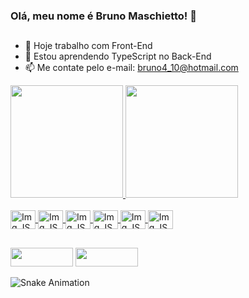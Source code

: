 ### Olá, meu nome é Bruno Maschietto! 👋

##

- 🔭 Hoje trabalho com Front-End
- 🌱 Estou aprendendo TypeScript no Back-End
- 📫 Me contate pelo e-mail: bruno4_10@hotmail.com

<div>
  <a href="https://github.com/brunomaschietto">
  <img height="180em" src="https://github-readme-stats.vercel.app/api?username=brunomaschietto&show_icons=true&theme=dracula&include_all_commits=true&count_private=true"/>
  <img height="180em" src="https://github-readme-stats.vercel.app/api/top-langs/?username=brunomaschietto&layout=compact&langs_count=16&show_icons=true&theme=dracula"/>
</div>
  
  
<div style="display: inline_block"><br>
  <img align="center" alt="Img JS" height="30" width ="40" src="https://cdn.jsdelivr.net/gh/devicons/devicon/icons/javascript/javascript-original.svg"/>
  <img align="center" alt="Img JS" height="30" width ="40" src="https://cdn.jsdelivr.net/gh/devicons/devicon/icons/css3/css3-original.svg"/>
  <img align="center" alt="Img JS" height="30" width ="40" src="https://cdn.jsdelivr.net/gh/devicons/devicon/icons/html5/html5-original-wordmark.svg"/>
  <img align="center" alt="Img JS" height="30" width ="40" src="https://cdn.jsdelivr.net/gh/devicons/devicon/icons/react/react-original-wordmark.svg"/>
  <img align="center" alt="Img JS" height="30" width ="40" src="https://cdn.jsdelivr.net/gh/devicons/devicon/icons/typescript/typescript-original.svg"/>
  <img align="center" alt="Img JS" height="30" width ="40" src="https://cdn.jsdelivr.net/gh/devicons/devicon/icons/nodejs/nodejs-original.svg"/> 
</div>

  ##
 
<div>
    <a href="https://www.linkedin.com/in/bruno-maschietto/" target="_blank"><img height="30" width ="100" src="https://img.shields.io/badge/LinkedIn-0077B5?style=for-the-badge&logo=linkedin&logoColor=white" target="_blank"></a>
    <a href="https://www.instagram.com/brunomaschietto/" target="_blank"><img height="30" width ="100" src="https://img.shields.io/badge/Instagram-E4405F?style=for-the-badge&logo=instagram&logoColor=white" target="_blank"></a>
</div>

  ![Snake Animation](https://github.com/brunomaschietto/blob/output/github-contribution-grid-snake.svg)
